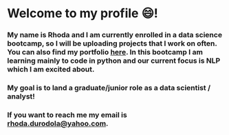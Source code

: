 # Welcome to my profile 😄!

### My name is Rhoda and I am currently enrolled in a data science bootcamp, so I will be uploading projects that I work on often. You can also find my portfolio [here](https://www.hyperiondev.com/portfolio/RD23100009805/). In this bootcamp I am learning mainly to code in python and our current focus is NLP which I am excited about.

### My goal is to land a graduate/junior role as a data scientist / analyst!

### If you want to reach me my email is **rhoda.durodola@yahoo.com**.



<!--
**rh0da22/rh0da22** is a ✨ _special_ ✨ repository because its `README.md` (this file) appears on your GitHub profile.

Here are some ideas to get you started:

- 🔭 I’m currently working on ...
- 🌱 I’m currently learning ...
- 👯 I’m looking to collaborate on ...
- 🤔 I’m looking for help with ...
- 💬 Ask me about ...
- 📫 How to reach me: ...
- 😄 Pronouns: ...
- ⚡ Fun fact: ...
-->
